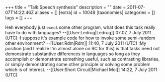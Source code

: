+++
title = "Talk:Speech synthesis"
description = ""
date = 2011-07-07T14:22:46Z
aliases = []
[extra]
id = 10048
[taxonomies]
categories = []
tags = []
+++

Heh everybody just <code>exec</code>s some other program, what does this task really have to do with languages? --[[User:Ledrug|Ledrug]] 07:07, 7 July 2011 (UTC)
:I suppose it's example code for how to invoke some semi-random other environment? --[[User:Rdm|Rdm]] 11:40, 7 July 2011 (UTC)
:My position (and I realize I'm almost alone on RC for this) is that tasks need not demonstrate substantive differences in languages so long as they accomplish or demonstrate something useful, such as contrasting libraries, or simply demonstrating some other principle or solving some problem which is of interest. --[[User:Short Circuit|Michael Mol]] 14:22, 7 July 2011 (UTC)
